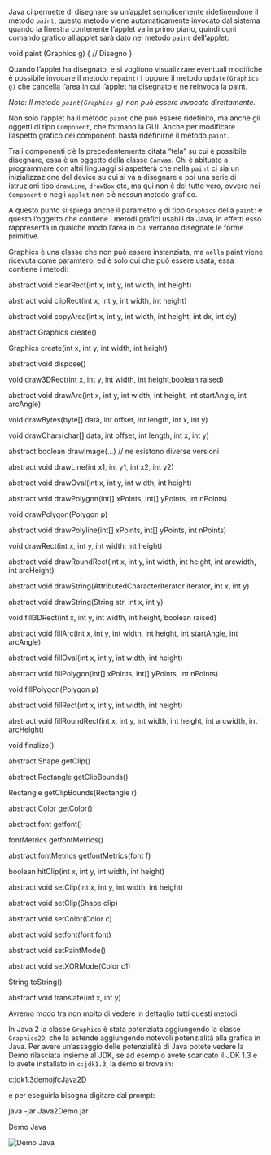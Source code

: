 Java ci permette di disegnare su un’applet semplicemente ridefinendone il metodo `paint`, questo metodo viene automaticamente invocato dal sistema quando la finestra contenente l’applet va in primo piano, quindi ogni comando grafico all’applet sarà dato nel metodo `paint` dell’applet:

void paint (Graphics g)
{
  // Disegno
}

Quando l’applet ha disegnato, e si vogliono visualizzare eventuali modifiche è possibile invocare il metodo `repaint()` oppure il metodo `update(Graphics g)` che cancella l’area in cui l’applet ha disegnato e ne reinvoca la paint.

_Nota: Il metodo `paint(Graphics g)` non può essere invocato direttamente._

Non solo l’applet ha il metodo `paint` che può essere ridefinito, ma anche gli oggetti di tipo `Component`, che formano la GUI. Anche per modificare l’aspetto grafico dei componenti basta ridefinirne il metodo `paint`.

Tra i componenti c’è la precedentemente citata “tela” su cui è possibile disegnare, essa è un oggetto della classe `Canvas`. Chi è abituato a programmare con altri linguaggi si aspetterà che nella `paint` ci sia un inizializzazione del device su cui si va a disegnare e poi una serie di istruzioni tipo `drawLine`, `drawBox` etc, ma qui non è del tutto vero, ovvero nei `Component` e negli `applet` non c’è nessun metodo grafico.

A questo punto si spiega anche il parametro `g` di tipo `Graphics` della `paint`: è questo l’oggetto che contiene i metodi grafici usabili da Java, in effetti esso rappresenta in qualche modo l’area in cui verranno disegnate le forme primitive.

Graphics è una classe che non può essere instanziata, ma `nella` paint viene ricevuta come paramtero, ed è solo qui che può essere usata, essa contiene i metodi:

abstract void clearRect(int x, int y, int width, int height)

abstract void clipRect(int x, int y, int width, int height)

abstract void copyArea(int x, int y, int width, int height, int dx, int dy)

abstract Graphics create()

Graphics create(int x, int y, int width, int height)

abstract void dispose()

void draw3DRect(int x, int y, int width, int height,boolean raised)

abstract void drawArc(int x, int y, int width, int height, int startAngle, int arcAngle)

void drawBytes(byte\[\] data, int offset, int length, int x, int y)

void drawChars(char\[\] data, int offset, int length, int x, int y)

abstract boolean drawImage(...) // ne esistono diverse versioni

abstract void drawLine(int x1, int y1, int x2, int y2)

abstract void drawOval(int x, int y, int width, int height)

abstract void drawPolygon(int\[\] xPoints, int\[\] yPoints, int nPoints)

void drawPolygon(Polygon p)

abstract void drawPolyline(int\[\] xPoints, int\[\] yPoints, int nPoints)

void drawRect(int x, int y, int width, int height)

abstract void drawRoundRect(int x, int y, int width, int height, int arcwidth, int arcHeight)

abstract void drawString(AttributedCharacterIterator iterator, int x, int y)

abstract void drawString(String str, int x, int y)

void fill3DRect(int x, int y, int width, int height, boolean raised)

abstract void fillArc(int x, int y, int width, int height, int startAngle, int arcAngle)

abstract void fillOval(int x, int y, int width, int height)

abstract void fillPolygon(int\[\] xPoints, int\[\] yPoints, int nPoints)

void fillPolygon(Polygon p)

abstract void fillRect(int x, int y, int width, int height)

abstract void fillRoundRect(int x, int y, int width, int height, int arcwidth, int arcHeight) 


void finalize()

abstract Shape getClip()

abstract Rectangle getClipBounds()

Rectangle getClipBounds(Rectangle r)

abstract Color getColor()

abstract font getfont()

fontMetrics getfontMetrics()

abstract fontMetrics getfontMetrics(font f)

boolean hitClip(int x, int y, int width, int height)

abstract void setClip(int x, int y, int width, int height)

abstract void setClip(Shape clip)

abstract void setColor(Color c)

abstract void setfont(font font)

abstract void setPaintMode()

abstract void setXORMode(Color c1)

String toString()

abstract void translate(int x, int y)

Avremo modo tra non molto di vedere in dettaglio tutti questi metodi.

In Java 2 la classe `Graphics` è stata potenziata aggiungendo la classe `Graphics2D`, che la estende aggiungendo notevoli potenzialità alla grafica in Java. Per avere un’assaggio delle potenzialità di Java potete vedere la Demo rilasciata insieme al JDK, se ad esempio avete scaricato il JDK 1.3 e lo avete installato in `c:jdk1.3`, la demo si trova in:

c:jdk1.3demojfcJava2D

e per eseguirla bisogna digitare dal prompt:

java -jar Java2Demo.jar

Demo Java

![Demo Java](http://html.it/guide/img/guida_java/29.jpg)